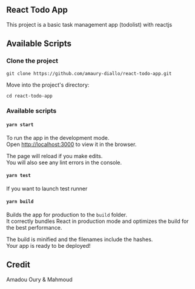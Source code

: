 ## React Todo App

This project is a basic task management app (todolist) with reactjs

## Available Scripts

### Clone the project

`git clone https://github.com/amaury-diallo/react-todo-app.git`

Move into the project's directory:

`cd react-todo-app`

### Available scripts

#### `yarn start`

To run the app in the development mode.<br />
Open [http://localhost:3000](http://localhost:3000) to view it in the browser.

The page will reload if you make edits.<br />
You will also see any lint errors in the console.

#### `yarn test`

If you want to launch test runner

#### `yarn build`

Builds the app for production to the `build` folder.<br />
It correctly bundles React in production mode and optimizes the build for the best performance.

The build is minified and the filenames include the hashes.<br />
Your app is ready to be deployed!

## Credit

Amadou Oury &amp; Mahmoud